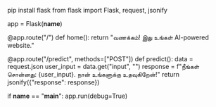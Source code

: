 pip install flask
from flask import Flask, request, jsonify

app = Flask(__name__)

@app.route("/")
def home():
    return "வணக்கம்! இது உங்கள் AI-powered website."

@app.route("/predict", methods=["POST"])
def predict():
    data = request.json
    user_input = data.get("input", "")
    response = f"நீங்கள் சொன்னது: {user_input}. நான் உங்களுக்கு உதவுகிறேன்!"
    return jsonify({"response": response})

if __name__ == "__main__":
    app.run(debug=True)
		
